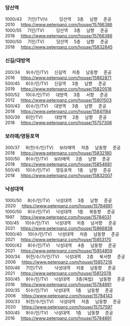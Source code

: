 ### 당산역   
1000/43&nbsp;&nbsp;&nbsp;&nbsp;&nbsp;7(인/TV)\t&nbsp;&nbsp;&nbsp;&nbsp;&nbsp;&nbsp;&nbsp;&nbsp;&nbsp;&nbsp;당산역&nbsp;&nbsp;&nbsp;&nbsp;&nbsp;3층&nbsp;&nbsp;&nbsp;&nbsp;&nbsp;남향&nbsp;&nbsp;&nbsp;&nbsp;&nbsp;준공 2010&nbsp;&nbsp;&nbsp;&nbsp;&nbsp;https://www.peterpanz.com/house/15766386   
1000/55&nbsp;&nbsp;&nbsp;&nbsp;&nbsp;7(인/TV)&nbsp;&nbsp;&nbsp;&nbsp;&nbsp;&nbsp;&nbsp;&nbsp;&nbsp;&nbsp;당산역&nbsp;&nbsp;&nbsp;&nbsp;&nbsp;3층&nbsp;&nbsp;&nbsp;&nbsp;&nbsp;남향&nbsp;&nbsp;&nbsp;&nbsp;&nbsp;준공 2018&nbsp;&nbsp;&nbsp;&nbsp;&nbsp;https://www.peterpanz.com/house/15766386   
1000/50&nbsp;&nbsp;&nbsp;&nbsp;&nbsp;7(인/TV)&nbsp;&nbsp;&nbsp;&nbsp;&nbsp;&nbsp;&nbsp;&nbsp;&nbsp;&nbsp;당산역&nbsp;&nbsp;&nbsp;&nbsp;&nbsp;5층&nbsp;&nbsp;&nbsp;&nbsp;&nbsp;남향&nbsp;&nbsp;&nbsp;&nbsp;&nbsp;준공 2018&nbsp;&nbsp;&nbsp;&nbsp;&nbsp;https://www.peterpanz.com/house/15832845   
   
   
### 신길/대방역   
200/34&nbsp;&nbsp;&nbsp;&nbsp;&nbsp;9(수/인/TV)&nbsp;&nbsp;&nbsp;&nbsp;&nbsp;신길역&nbsp;&nbsp;&nbsp;&nbsp;&nbsp;저층&nbsp;&nbsp;&nbsp;&nbsp;&nbsp;남동향&nbsp;&nbsp;&nbsp;&nbsp;&nbsp;준공 2016&nbsp;&nbsp;&nbsp;&nbsp;&nbsp;https://www.peterpanz.com/house/15862871   
500/45&nbsp;&nbsp;&nbsp;&nbsp;&nbsp;6(수/인/TV)&nbsp;&nbsp;&nbsp;&nbsp;&nbsp;신길역&nbsp;&nbsp;&nbsp;&nbsp;&nbsp;3층&nbsp;&nbsp;&nbsp;&nbsp;&nbsp;남향&nbsp;&nbsp;&nbsp;&nbsp;&nbsp;준공 2019&nbsp;&nbsp;&nbsp;&nbsp;&nbsp;https://www.peterpanz.com/house/15820518   
500/52&nbsp;&nbsp;&nbsp;&nbsp;&nbsp;10(수/인/TV)&nbsp;&nbsp;&nbsp;&nbsp;&nbsp;대방역&nbsp;&nbsp;&nbsp;&nbsp;&nbsp;3층&nbsp;&nbsp;&nbsp;&nbsp;&nbsp;서향&nbsp;&nbsp;&nbsp;&nbsp;&nbsp;준공 2012&nbsp;&nbsp;&nbsp;&nbsp;&nbsp;https://www.peterpanz.com/house/15801503   
500/43&nbsp;&nbsp;&nbsp;&nbsp;&nbsp;6(수/인/TV)&nbsp;&nbsp;&nbsp;&nbsp;&nbsp;대방역&nbsp;&nbsp;&nbsp;&nbsp;&nbsp;3층&nbsp;&nbsp;&nbsp;&nbsp;&nbsp;남향&nbsp;&nbsp;&nbsp;&nbsp;&nbsp;준공 2018&nbsp;&nbsp;&nbsp;&nbsp;&nbsp;https://www.peterpanz.com/house/15841184   
500/39&nbsp;&nbsp;&nbsp;&nbsp;&nbsp;6(인/TV)&nbsp;&nbsp;&nbsp;&nbsp;&nbsp;&nbsp;&nbsp;&nbsp;&nbsp;&nbsp;대방역&nbsp;&nbsp;&nbsp;&nbsp;&nbsp;2층&nbsp;&nbsp;&nbsp;&nbsp;&nbsp;남향&nbsp;&nbsp;&nbsp;&nbsp;&nbsp;준공 2018&nbsp;&nbsp;&nbsp;&nbsp;&nbsp;https://www.peterpanz.com/house/15757306   
   
   
### 보라매/영등포역   
300/37&nbsp;&nbsp;&nbsp;&nbsp;&nbsp;9(전/수/인/TV)&nbsp;&nbsp;&nbsp;&nbsp;&nbsp;보라매역&nbsp;&nbsp;&nbsp;&nbsp;&nbsp;저층&nbsp;&nbsp;&nbsp;&nbsp;&nbsp;남동향&nbsp;&nbsp;&nbsp;&nbsp;&nbsp;준공 2018&nbsp;&nbsp;&nbsp;&nbsp;&nbsp;https://www.peterpanz.com/house/15832180   
500/50&nbsp;&nbsp;&nbsp;&nbsp;&nbsp;9(수/인/TV)&nbsp;&nbsp;&nbsp;&nbsp;&nbsp;보라매역&nbsp;&nbsp;&nbsp;&nbsp;&nbsp;2층&nbsp;&nbsp;&nbsp;&nbsp;&nbsp;남향&nbsp;&nbsp;&nbsp;&nbsp;&nbsp;준공 2018&nbsp;&nbsp;&nbsp;&nbsp;&nbsp;https://www.peterpanz.com/house/15854681   
500/45&nbsp;&nbsp;&nbsp;&nbsp;&nbsp;10(수/인/TV)&nbsp;&nbsp;&nbsp;&nbsp;&nbsp;영등포역&nbsp;&nbsp;&nbsp;&nbsp;&nbsp;1층&nbsp;&nbsp;&nbsp;&nbsp;&nbsp;남향&nbsp;&nbsp;&nbsp;&nbsp;&nbsp;준공 2018&nbsp;&nbsp;&nbsp;&nbsp;&nbsp;https://www.peterpanz.com/house/15832007   
   
   
### 낙성대역   
1000/50&nbsp;&nbsp;&nbsp;&nbsp;&nbsp;8(수/인/TV)&nbsp;&nbsp;&nbsp;&nbsp;&nbsp;낙성대역&nbsp;&nbsp;&nbsp;&nbsp;&nbsp;3층&nbsp;&nbsp;&nbsp;&nbsp;&nbsp;남향&nbsp;&nbsp;&nbsp;&nbsp;&nbsp;준공 2020&nbsp;&nbsp;&nbsp;&nbsp;&nbsp;https://www.peterpanz.com/house/15784891   
1000/50&nbsp;&nbsp;&nbsp;&nbsp;&nbsp;9(수/인/TV)&nbsp;&nbsp;&nbsp;&nbsp;&nbsp;낙성대역&nbsp;&nbsp;&nbsp;&nbsp;&nbsp;1층&nbsp;&nbsp;&nbsp;&nbsp;&nbsp;북동향&nbsp;&nbsp;&nbsp;&nbsp;&nbsp;준공 1997&nbsp;&nbsp;&nbsp;&nbsp;&nbsp;https://www.peterpanz.com/house/15784031   
100/45&nbsp;&nbsp;&nbsp;&nbsp;&nbsp;10(수/인/TV)&nbsp;&nbsp;&nbsp;&nbsp;&nbsp;낙성대역&nbsp;&nbsp;&nbsp;&nbsp;&nbsp;저층&nbsp;&nbsp;&nbsp;&nbsp;&nbsp;남서향&nbsp;&nbsp;&nbsp;&nbsp;&nbsp;준공 2021&nbsp;&nbsp;&nbsp;&nbsp;&nbsp;https://www.peterpanz.com/house/15866838   
1000/40&nbsp;&nbsp;&nbsp;&nbsp;&nbsp;10(수/인/TV)&nbsp;&nbsp;&nbsp;&nbsp;&nbsp;낙성대역&nbsp;&nbsp;&nbsp;&nbsp;&nbsp;저층&nbsp;&nbsp;&nbsp;&nbsp;&nbsp;남동향&nbsp;&nbsp;&nbsp;&nbsp;&nbsp;준공 2021&nbsp;&nbsp;&nbsp;&nbsp;&nbsp;https://www.peterpanz.com/house/15853170   
1000/42&nbsp;&nbsp;&nbsp;&nbsp;&nbsp;8(수/인/TV)&nbsp;&nbsp;&nbsp;&nbsp;&nbsp;낙성대역&nbsp;&nbsp;&nbsp;&nbsp;&nbsp;4층&nbsp;&nbsp;&nbsp;&nbsp;&nbsp;남동향&nbsp;&nbsp;&nbsp;&nbsp;&nbsp;준공 2021&nbsp;&nbsp;&nbsp;&nbsp;&nbsp;https://www.peterpanz.com/house/15854859   
300/34&nbsp;&nbsp;&nbsp;&nbsp;&nbsp;9(전/수/가/인/TV)&nbsp;&nbsp;&nbsp;&nbsp;&nbsp;낙성대역&nbsp;&nbsp;&nbsp;&nbsp;&nbsp;2층&nbsp;&nbsp;&nbsp;&nbsp;&nbsp;북서향&nbsp;&nbsp;&nbsp;&nbsp;&nbsp;준공 2006&nbsp;&nbsp;&nbsp;&nbsp;&nbsp;https://www.peterpanz.com/house/15857216   
500/46&nbsp;&nbsp;&nbsp;&nbsp;&nbsp;7(인/TV)&nbsp;&nbsp;&nbsp;&nbsp;&nbsp;&nbsp;&nbsp;&nbsp;&nbsp;&nbsp;낙성대역&nbsp;&nbsp;&nbsp;&nbsp;&nbsp;저층&nbsp;&nbsp;&nbsp;&nbsp;&nbsp;남동향&nbsp;&nbsp;&nbsp;&nbsp;&nbsp;준공 2021&nbsp;&nbsp;&nbsp;&nbsp;&nbsp;https://www.peterpanz.com/house/15812078   
500/45&nbsp;&nbsp;&nbsp;&nbsp;&nbsp;9(수/인/TV)&nbsp;&nbsp;&nbsp;&nbsp;&nbsp;낙성대역&nbsp;&nbsp;&nbsp;&nbsp;&nbsp;3층(옥탑)&nbsp;&nbsp;&nbsp;&nbsp;&nbsp;남동향&nbsp;&nbsp;&nbsp;&nbsp;&nbsp;준공 2016&nbsp;&nbsp;&nbsp;&nbsp;&nbsp;https://www.peterpanz.com/house/15784891   
300/35&nbsp;&nbsp;&nbsp;&nbsp;&nbsp;5(수/인/TV)&nbsp;&nbsp;&nbsp;&nbsp;&nbsp;낙성대역&nbsp;&nbsp;&nbsp;&nbsp;&nbsp;1층&nbsp;&nbsp;&nbsp;&nbsp;&nbsp;남동향&nbsp;&nbsp;&nbsp;&nbsp;&nbsp;준공 2006&nbsp;&nbsp;&nbsp;&nbsp;&nbsp;https://www.peterpanz.com/house/15784143   
300/33&nbsp;&nbsp;&nbsp;&nbsp;&nbsp;9(전/수/인/TV)&nbsp;&nbsp;&nbsp;&nbsp;&nbsp;낙성대역&nbsp;&nbsp;&nbsp;&nbsp;&nbsp;저층&nbsp;&nbsp;&nbsp;&nbsp;&nbsp;남동향&nbsp;&nbsp;&nbsp;&nbsp;&nbsp;준공 2020&nbsp;&nbsp;&nbsp;&nbsp;&nbsp;https://www.peterpanz.com/house/15757597   
500/45&nbsp;&nbsp;&nbsp;&nbsp;&nbsp;9(수/인/TV)&nbsp;&nbsp;&nbsp;&nbsp;&nbsp;낙성대역&nbsp;&nbsp;&nbsp;&nbsp;&nbsp;1층&nbsp;&nbsp;&nbsp;&nbsp;&nbsp;남동향&nbsp;&nbsp;&nbsp;&nbsp;&nbsp;준공 2016&nbsp;&nbsp;&nbsp;&nbsp;&nbsp;https://www.peterpanz.com/house/15784891   
